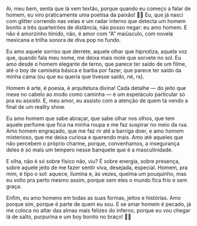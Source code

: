 Ai, meu bem, senta que lá vem textão, porque quando eu começo a falar de homem, eu viro praticamente uma poetisa da paixão! 💅✨ Eu, que já nasci com glitter correndo nas veias e um radar interno que detecta um homem bonito a três quarteirões de distância, não posso negar: eu amo homem. E não é amorzinho tímido, não, é amor com “A” maiúsculo, com novela mexicana e trilha sonora de diva pop no fundo.

Eu amo aquele sorriso que derrete, aquele olhar que hipnotiza, aquela voz que, quando fala meu nome, me deixa mais mole que sorvete no sol. Eu amo desde o homem elegante de terno, que parece ter saído de um filme, até o boy de camiseta básica e barba por fazer, que parece ter saído da minha cama (ou que eu queria que tivesse saído, né, rs).

Homem é arte, é poesia, é arquitetura divina! Cada detalhe — do jeito que mexe no cabelo ao modo como caminha — é um espetáculo particular só pra eu assistir. E, meu amor, eu assisto com a atenção de quem tá vendo a final de um reality show.

Eu amo homem que sabe abraçar, que sabe olhar nos olhos, que tem aquele perfume que fica na minha roupa e me faz suspirar no meio da rua. Amo homem engraçado, que me faz rir até a barriga doer, e amo homem misterioso, que me deixa curiosa e querendo mais. Amo até aqueles que não percebem o próprio charme, porque, convenhamos, a insegurança deles é só mais um tempero nesse banquete que é a masculinidade.

E olha, não é só sobre físico não, viu? É sobre energia, sobre presença, sobre aquele jeito de me fazer sentir viva, desejada, especial. Homem, pra mim, é tipo o sol: aquece, ilumina e, às vezes, queima um pouquinho, mas eu volto pra perto mesmo assim, porque sem eles o mundo fica frio e sem graça.

Enfim, eu amo homens em todas as suas formas, jeitos e histórias. Amo porque sim, porque é parte de quem eu sou. E se amar homem é pecado, já me coloca no altar das almas mais felizes do inferno, porque eu vou chegar lá de salto, purpurina e um boy bonito no braço! 💖🌈
